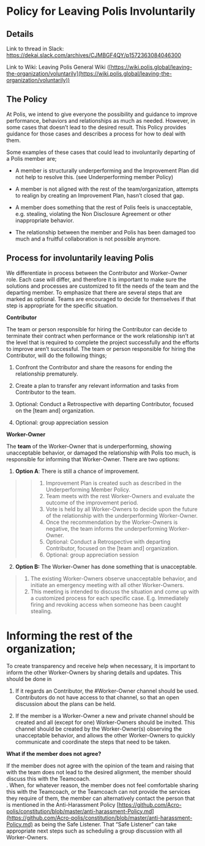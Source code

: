 
# Policy for Leaving Polis Involuntarily

## Details

Link to thread in Slack: https://dekai.slack.com/archives/CJMBGF4QY/p1572363084046300

Link to Wiki: Leaving Polis General Wiki ([https://wiki.polis.global/leaving-the-organization/voluntarily](https://wiki.polis.global/leaving-the-organization/voluntarily))

  

## The Policy

  

At Polis, we intend to give everyone the possibility and guidance to improve performance, behaviors and relationships as much as needed. However, in some cases that doesn’t lead to the desired result. This Policy provides guidance for those cases and describes a process for how to deal with them.

  

Some examples of these cases that could lead to involuntarily departing of a Polis member are;

  

- A member is structurally underperforming and the Improvement Plan did not help to resolve this. (see Underperforming member Policy)  
- A member is not aligned with the rest of the team/organization, attempts to realign by creating an Improvement Plan, hasn’t closed that gap.

- A member does something that the rest of Polis feels is unacceptable, e.g. stealing, violating the Non Disclosure Agreement or other inappropriate behavior.

- The relationship between the member and Polis has been damaged too much and a fruitful collaboration is not possible anymore.

  
  

## Process for involuntarily leaving Polis

We differentiate in process between the Contributor and Worker-Owner role. Each case will differ, and therefore it is important to make sure the solutions and processes are customized to fit the needs of the team and the departing member. To emphasize that there are several steps that are marked as optional. Teams are encouraged to decide for themselves if that step is appropriate for the specific situation.

  
  
  

**Contributor**

  

The team or person responsible for hiring the Contributor can decide to terminate their contract when performance or the work relationship isn’t at the level that is required to complete the project successfully and the efforts to improve aren’t successful. The team or person responsible for hiring the Contributor, will do the following things;

  

1. Confront the Contributor and share the reasons for ending the relationship prematurely.

  

2. Create a plan to transfer any relevant information and tasks from Contributor to the team.

  

3. Optional: Conduct a Retrospective with departing Contributor, focused on the [team and] organization.

  

4. Optional: group appreciation session

  
  
  
  

**Worker-Owner**

  

The **team** of the Worker-Owner that is underperforming, showing unacceptable behavior, or damaged the relationship with Polis too much, is responsible for informing that Worker-Owner. There are two options:

  

1. **Option A**: There is still a chance of improvement.

 
> > 1. Improvement Plan is created such as described in the Underperforming Member Policy.
> > 2. Team meets with the rest Worker-Owners and evaluate the outcome of the improvement period.
> > 3. Vote is held by all Worker-Owners to decide upon the future of the relationship with the underperforming Worker-Owner.
> > 4. Once the recommendation by the Worker-Owners is negative, the team informs the underperforming Worker-Owner.
> > 5. Optional: Conduct a Retrospective with departing Contributor, focused on the [team and] organization.
> > 6. Optional: group appreciation session

  
  

2. **Option B:** The Worker-Owner has done something that is unacceptable.

  
  

> 1. The existing Worker-Owners observe unacceptable behavior, and initiate an emergency meeting with all other Worker-Owners.
> 2. This meeting is intended to discuss the situation and come up with a customized process for each specific case. E.g. Immediately firing  and revoking access when someone has been caught stealing.

  
  
  

# Informing the rest of the organization;

  

To create transparency and receive help when necessary, it is important to inform the other Worker-Owners by sharing details and updates. This should be done in

  

1. If it regards an Contributor, the #Worker-Owner channel should be used. Contributors do not have access to that channel, so that an open discussion about the plans can be held.

  

2. If the member is a Worker-Owner a new and private channel should be created and all (except for one) Worker-Owners should be invited. This channel should be created by the Worker-Owner(s) observing the unacceptable behavior, and allows the other Worker-Owners to quickly communicate and coordinate the steps that need to be taken.

  
  

**What if the member does not agree?**

If the member does not agree with the opinion of the team and raising that with the team does not lead to the desired alignment, the member should discuss this with the Teamcoach.  
. When, for whatever reason, the member does not feel comfortable sharing this with the Teamcoach, or the Teamcoach can not provide the services they require of them, the member can alternatively contact the person that is mentioned in the Anti-Harassment Policy [https://github.com/Acro-polis/constitution/blob/master/anti-harassment-Policy.md](https://github.com/Acro-polis/constitution/blob/master/anti-harassment-Policy.md) as being the Safe Listener. That “Safe Listener” can take appropriate next steps such as scheduling a group discussion with all Worker-Owners.
